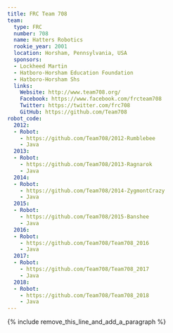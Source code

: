 ```yaml
---
title: FRC Team 708
team:
  type: FRC
  number: 708
  name: Hatters Robotics
  rookie_year: 2001
  location: Horsham, Pennsylvania, USA
  sponsors:
  - Lockheed Martin
  - Hatboro-Horsham Education Foundation
  - Hatboro-Horsham Shs
  links:
    Website: http://www.team708.org/
    Facebook: https://www.facebook.com/frcteam708
    Twitter: https://twitter.com/frc708
    GitHub: https://github.com/Team708
robot_code:
  2012:
  - Robot:
    - https://github.com/Team708/2012-Rumblebee
    - Java
  2013:
  - Robot:
    - https://github.com/Team708/2013-Ragnarok
    - Java
  2014:
  - Robot:
    - https://github.com/Team708/2014-ZygmontCrazy
    - Java
  2015:
  - Robot:
    - https://github.com/Team708/2015-Banshee
    - Java
  2016:
  - Robot:
    - https://github.com/Team708/Team708_2016
    - Java
  2017:
  - Robot:
    - https://github.com/Team708/Team708_2017
    - Java
  2018:
  - Robot:
    - https://github.com/Team708/Team708_2018
    - Java
---
```


{% include remove_this_line_and_add_a_paragraph %}